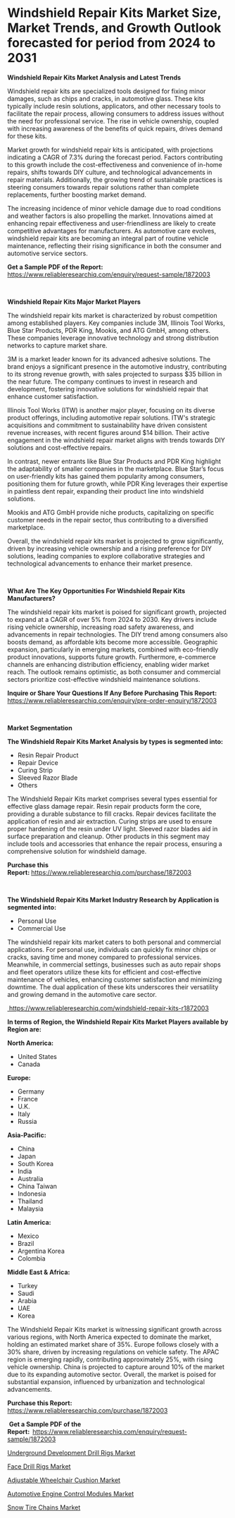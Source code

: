 <p><h1>Windshield Repair Kits Market Size, Market Trends, and Growth Outlook forecasted for period from 2024 to 2031</h1></p><p><strong>Windshield Repair Kits Market Analysis and Latest Trends</strong></p>
<p><p>Windshield repair kits are specialized tools designed for fixing minor damages, such as chips and cracks, in automotive glass. These kits typically include resin solutions, applicators, and other necessary tools to facilitate the repair process, allowing consumers to address issues without the need for professional service. The rise in vehicle ownership, coupled with increasing awareness of the benefits of quick repairs, drives demand for these kits.</p><p>Market growth for windshield repair kits is anticipated, with projections indicating a CAGR of 7.3% during the forecast period. Factors contributing to this growth include the cost-effectiveness and convenience of in-home repairs, shifts towards DIY culture, and technological advancements in repair materials. Additionally, the growing trend of sustainable practices is steering consumers towards repair solutions rather than complete replacements, further boosting market demand.</p><p>The increasing incidence of minor vehicle damage due to road conditions and weather factors is also propelling the market. Innovations aimed at enhancing repair effectiveness and user-friendliness are likely to create competitive advantages for manufacturers. As automotive care evolves, windshield repair kits are becoming an integral part of routine vehicle maintenance, reflecting their rising significance in both the consumer and automotive service sectors.</p></p>
<p><strong>Get a Sample PDF of the Report:&nbsp;</strong> <a href="https://www.reliableresearchiq.com/enquiry/request-sample/1872003?utm_campaign=1144&utm_medium=2&utm_source=Github&utm_content=ia&utm_term=01112024&utm_id=windshield-repair-kits">https://www.reliableresearchiq.com/enquiry/request-sample/1872003</a></p>
<p>&nbsp;</p>
<p><strong>Windshield Repair Kits Major Market Players</strong></p>
<p><p>The windshield repair kits market is characterized by robust competition among established players. Key companies include 3M, Illinois Tool Works, Blue Star Products, PDR King, Mookis, and ATG GmbH, among others. These companies leverage innovative technology and strong distribution networks to capture market share.</p><p>3M is a market leader known for its advanced adhesive solutions. The brand enjoys a significant presence in the automotive industry, contributing to its strong revenue growth, with sales projected to surpass $35 billion in the near future. The company continues to invest in research and development, fostering innovative solutions for windshield repair that enhance customer satisfaction.</p><p>Illinois Tool Works (ITW) is another major player, focusing on its diverse product offerings, including automotive repair solutions. ITW's strategic acquisitions and commitment to sustainability have driven consistent revenue increases, with recent figures around $14 billion. Their active engagement in the windshield repair market aligns with trends towards DIY solutions and cost-effective repairs.</p><p>In contrast, newer entrants like Blue Star Products and PDR King highlight the adaptability of smaller companies in the marketplace. Blue Star’s focus on user-friendly kits has gained them popularity among consumers, positioning them for future growth, while PDR King leverages their expertise in paintless dent repair, expanding their product line into windshield solutions.</p><p>Mookis and ATG GmbH provide niche products, capitalizing on specific customer needs in the repair sector, thus contributing to a diversified marketplace. </p><p>Overall, the windshield repair kits market is projected to grow significantly, driven by increasing vehicle ownership and a rising preference for DIY solutions, leading companies to explore collaborative strategies and technological advancements to enhance their market presence.</p></p>
<p>&nbsp;</p>
<p><strong>What Are The Key Opportunities For Windshield Repair Kits Manufacturers?</strong></p>
<p><p>The windshield repair kits market is poised for significant growth, projected to expand at a CAGR of over 5% from 2024 to 2030. Key drivers include rising vehicle ownership, increasing road safety awareness, and advancements in repair technologies. The DIY trend among consumers also boosts demand, as affordable kits become more accessible. Geographic expansion, particularly in emerging markets, combined with eco-friendly product innovations, supports future growth. Furthermore, e-commerce channels are enhancing distribution efficiency, enabling wider market reach. The outlook remains optimistic, as both consumer and commercial sectors prioritize cost-effective windshield maintenance solutions.</p></p>
<p><strong>Inquire or Share Your Questions If Any Before Purchasing This Report:</strong> <a href="https://www.reliableresearchiq.com/enquiry/pre-order-enquiry/1872003?utm_campaign=1144&utm_medium=2&utm_source=Github&utm_content=ia&utm_term=01112024&utm_id=windshield-repair-kits">https://www.reliableresearchiq.com/enquiry/pre-order-enquiry/1872003</a></p>
<p>&nbsp;</p>
<p><strong>Market Segmentation</strong></p>
<p><strong>The Windshield Repair Kits Market Analysis by types is segmented into:</strong></p>
<p><ul><li>Resin Repair Product</li><li>Repair Device</li><li>Curing Strip</li><li>Sleeved Razor Blade</li><li>Others</li></ul></p>
<p><p>The Windshield Repair Kits market comprises several types essential for effective glass damage repair. Resin repair products form the core, providing a durable substance to fill cracks. Repair devices facilitate the application of resin and air extraction. Curing strips are used to ensure proper hardening of the resin under UV light. Sleeved razor blades aid in surface preparation and cleanup. Other products in this segment may include tools and accessories that enhance the repair process, ensuring a comprehensive solution for windshield damage.</p></p>
<p><strong>Purchase this Report:&nbsp;</strong><a href="https://www.reliableresearchiq.com/purchase/1872003?utm_campaign=1144&utm_medium=2&utm_source=Github&utm_content=ia&utm_term=01112024&utm_id=windshield-repair-kits">https://www.reliableresearchiq.com/purchase/1872003</a></p>
<p>&nbsp;</p>
<p><strong>The Windshield Repair Kits Market Industry Research by Application is segmented into:</strong></p>
<p><ul><li>Personal Use</li><li>Commercial Use</li></ul></p>
<p><p>The windshield repair kits market caters to both personal and commercial applications. For personal use, individuals can quickly fix minor chips or cracks, saving time and money compared to professional services. Meanwhile, in commercial settings, businesses such as auto repair shops and fleet operators utilize these kits for efficient and cost-effective maintenance of vehicles, enhancing customer satisfaction and minimizing downtime. The dual application of these kits underscores their versatility and growing demand in the automotive care sector.</p></p>
<p><a href="https://www.reliableresearchiq.com/windshield-repair-kits-r1872003?utm_campaign=1144&utm_medium=2&utm_source=Github&utm_content=ia&utm_term=01112024&utm_id=windshield-repair-kits">&nbsp;https://www.reliableresearchiq.com/windshield-repair-kits-r1872003</a></p>
<p><strong>In terms of Region, the Windshield Repair Kits Market Players available by Region are:</strong></p>
<p>
    <p> <strong> North America: </strong>
        <ul>
            <li>United States</li>
            <li>Canada</li>
        </ul>
        </p> 
    <p> <strong> Europe: </strong>
        <ul>
            <li>Germany</li>
            <li>France</li>
            <li>U.K.</li>
            <li>Italy</li>
            <li>Russia</li>
        </ul>
        </p> 
    <p> <strong> Asia-Pacific: </strong>
        <ul>
            <li>China</li>
            <li>Japan</li>
            <li>South Korea</li>
            <li>India</li>
            <li>Australia</li>
            <li>China Taiwan</li>
            <li>Indonesia</li>
            <li>Thailand</li>
            <li>Malaysia</li>
        </ul>
        </p> 
    <p> <strong> Latin America: </strong>
        <ul>
            <li>Mexico</li>
            <li>Brazil</li>
            <li>Argentina Korea</li>
            <li>Colombia</li>
        </ul>
        </p> 
    <p> <strong> Middle East & Africa: </strong>
        <ul>
            <li>Turkey</li>
            <li>Saudi</li>
            <li>Arabia</li>
            <li>UAE</li>
            <li>Korea</li>
        </ul>
    </p>
    </p>
<p><p>The Windshield Repair Kits market is witnessing significant growth across various regions, with North America expected to dominate the market, holding an estimated market share of 35%. Europe follows closely with a 30% share, driven by increasing regulations on vehicle safety. The APAC region is emerging rapidly, contributing approximately 25%, with rising vehicle ownership. China is projected to capture around 10% of the market due to its expanding automotive sector. Overall, the market is poised for substantial expansion, influenced by urbanization and technological advancements.</p></p>
<p><strong>Purchase this Report: </strong><a href="https://www.reliableresearchiq.com/purchase/1872003?utm_campaign=1144&utm_medium=2&utm_source=Github&utm_content=ia&utm_term=01112024&utm_id=windshield-repair-kits">https://www.reliableresearchiq.com/purchase/1872003</a></p>
<p>&nbsp;<strong>Get a Sample PDF of the Report:&nbsp;&nbsp;</strong><a href="https://www.reliableresearchiq.com/enquiry/request-sample/1872003?utm_campaign=1144&utm_medium=2&utm_source=Github&utm_content=ia&utm_term=01112024&utm_id=windshield-repair-kits">https://www.reliableresearchiq.com/enquiry/request-sample/1872003</a></p>
<p><strong></strong></p>
<p><p><a href="https://issuu.com/reportprime-2/docs/underground-development-drill-rigs-_7c3bda484bf1db?utm_campaign=1144&utm_medium=2&utm_source=Github&utm_content=ia&utm_term=01112024&utm_id=windshield-repair-kits">Underground Development Drill Rigs Market</a></p><p><a href="https://issuu.com/reportprime-2/docs/face-drill-rigs-market-size-2030.pp_fcd0ce9b2bd8fe?utm_campaign=1144&utm_medium=2&utm_source=Github&utm_content=ia&utm_term=01112024&utm_id=windshield-repair-kits">Face Drill Rigs Market</a></p><p><a href="https://www.linkedin.com/pulse/adjustable-wheelchair-cushion-market-growth-segmentation-m40ne?utm_campaign=1144&utm_medium=2&utm_source=Github&utm_content=ia&utm_term=01112024&utm_id=windshield-repair-kits">Adjustable Wheelchair Cushion Market</a></p><p><a href="https://github.com/brindal51/Market-Research-Report-List-1/blob/main/automotive-engine-control-modules-market.md?utm_campaign=1144&utm_medium=2&utm_source=Github&utm_content=ia&utm_term=01112024&utm_id=windshield-repair-kits">Automotive Engine Control Modules Market</a></p><p><a href="https://github.com/fadrijbtavist/Market-Research-Report-List-1/blob/main/snow-tire-chains-market.md?utm_campaign=1144&utm_medium=2&utm_source=Github&utm_content=ia&utm_term=01112024&utm_id=windshield-repair-kits">Snow Tire Chains Market</a></p></p>